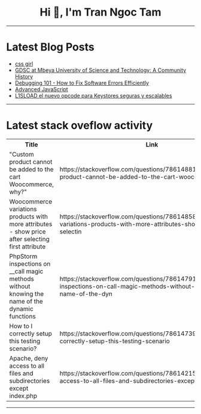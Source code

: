 <h1 align="center">Hi 👋, I'm Tran Ngoc Tam</h1>

---

# Latest Blog Posts 
<!-- BLOG-POST-LIST:START -->
- [css girl](https://dev.to/kemiowoyele1/css-girl-adc)
- [GDSC at Mbeya University of Science and Technology: A Community History](https://dev.to/fareedcodez/gdsc-at-mbeya-university-of-science-and-technology-a-community-history-44cd)
- [Debugging 101 - How to Fix Software Errors Efficiently](https://dev.to/alexindevs/debugging-101-how-to-fix-software-errors-efficiently-5hm2)
- [Advanced JavaScript](https://dev.to/suhaspalani/advanced-javascript-f4l)
- [L1SLOAD el nuevo opcode para Keystores seguras y escalables](https://dev.to/turupawn/l1sload-el-nuevo-opcode-para-keystores-seguras-y-escalables-50of)
<!-- BLOG-POST-LIST:END -->

---

# Latest stack oveflow activity
<table>
  <tr><th>Title</th><th>Link</th></tr>
  <!-- STACKOVERFLOW:START --><tr><td>&quot;Custom product cannot be added to the cart Woocommerce, why?&quot;</td><td>https://stackoverflow.com/questions/78614881/custom-product-cannot-be-added-to-the-cart-woocommerce-why</td></tr><tr><td>Woocommerce variations products with more attributes - show price after selecting first attribute</td><td>https://stackoverflow.com/questions/78614858/woocommerce-variations-products-with-more-attributes-show-price-after-selectin</td></tr><tr><td>PhpStorm inspections on __call magic methods without knowing the name of the dynamic functions</td><td>https://stackoverflow.com/questions/78614791/phpstorm-inspections-on-call-magic-methods-without-knowing-the-name-of-the-dyn</td></tr><tr><td>How to I correctly setup this testing scenario?</td><td>https://stackoverflow.com/questions/78614739/how-to-i-correctly-setup-this-testing-scenario</td></tr><tr><td>Apache, deny access to all files and subdirectories except index.php</td><td>https://stackoverflow.com/questions/78614215/apache-deny-access-to-all-files-and-subdirectories-except-index-php</td></tr><!-- STACKOVERFLOW:END -->
</table>

---


